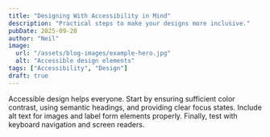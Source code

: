 ```yaml
---
title: "Designing With Accessibility in Mind"
description: "Practical steps to make your designs more inclusive."
pubDate: 2025-09-20
author: "Neil"
image:
  url: "/assets/blog-images/example-hero.jpg"
  alt: "Accessible design elements"
tags: ["Accessibility", "Design"]
draft: true
---
```


Accessible design helps everyone. Start by ensuring sufficient color contrast, using semantic headings, and providing clear focus states. Include alt text for images and label form elements properly. Finally, test with keyboard navigation and screen readers.
